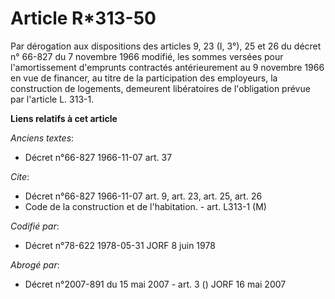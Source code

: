 # Article R*313-50

Par dérogation aux dispositions des articles 9, 23 (I, 3°), 25 et 26 du décret n° 66-827 du 7 novembre 1966 modifié, les
sommes versées pour l'amortissement d'emprunts contractés antérieurement au 9 novembre 1966 en vue de financer, au titre de
la participation des employeurs, la construction de logements, demeurent libératoires de l'obligation prévue par l'article L.
313-1.

**Liens relatifs à cet article**

_Anciens textes_:

  - Décret n°66-827 1966-11-07 art. 37

_Cite_:

  - Décret n°66-827 1966-11-07 art. 9, art. 23, art. 25, art. 26
  - Code de la construction et de l'habitation. - art. L313-1 (M)

_Codifié par_:

  - Décret n°78-622 1978-05-31 JORF 8 juin 1978

_Abrogé par_:

  - Décret n°2007-891 du 15 mai 2007 - art. 3 () JORF 16 mai 2007
